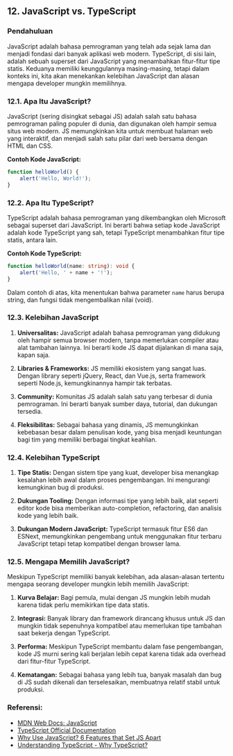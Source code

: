 ## 12. JavaScript vs. TypeScript

### Pendahuluan

JavaScript adalah bahasa pemrograman yang telah ada sejak lama dan menjadi fondasi dari banyak aplikasi web modern. TypeScript, di sisi lain, adalah sebuah superset dari JavaScript yang menambahkan fitur-fitur tipe statis. Keduanya memiliki keunggulannya masing-masing, tetapi dalam konteks ini, kita akan menekankan kelebihan JavaScript dan alasan mengapa developer mungkin memilihnya.

### 12.1. Apa Itu JavaScript?

JavaScript (sering disingkat sebagai JS) adalah salah satu bahasa pemrograman paling populer di dunia, dan digunakan oleh hampir semua situs web modern. JS memungkinkan kita untuk membuat halaman web yang interaktif, dan menjadi salah satu pilar dari web bersama dengan HTML dan CSS.

**Contoh Kode JavaScript:**
```javascript
function helloWorld() {
    alert('Hello, World!');
}
```

### 12.2. Apa Itu TypeScript?

TypeScript adalah bahasa pemrograman yang dikembangkan oleh Microsoft sebagai superset dari JavaScript. Ini berarti bahwa setiap kode JavaScript adalah kode TypeScript yang sah, tetapi TypeScript menambahkan fitur tipe statis, antara lain.

**Contoh Kode TypeScript:**
```typescript
function helloWorld(name: string): void {
    alert('Hello, ' + name + '!');
}
```

Dalam contoh di atas, kita menentukan bahwa parameter `name` harus berupa string, dan fungsi tidak mengembalikan nilai (void).

### 12.3. Kelebihan JavaScript

1. **Universalitas:** JavaScript adalah bahasa pemrograman yang didukung oleh hampir semua browser modern, tanpa memerlukan compiler atau alat tambahan lainnya. Ini berarti kode JS dapat dijalankan di mana saja, kapan saja.
   
2. **Libraries & Frameworks:** JS memiliki ekosistem yang sangat luas. Dengan library seperti jQuery, React, dan Vue.js, serta framework seperti Node.js, kemungkinannya hampir tak terbatas.
   
3. **Community:** Komunitas JS adalah salah satu yang terbesar di dunia pemrograman. Ini berarti banyak sumber daya, tutorial, dan dukungan tersedia.
   
4. **Fleksibilitas:** Sebagai bahasa yang dinamis, JS memungkinkan kebebasan besar dalam penulisan kode, yang bisa menjadi keuntungan bagi tim yang memiliki berbagai tingkat keahlian.

### 12.4. Kelebihan TypeScript

1. **Tipe Statis:** Dengan sistem tipe yang kuat, developer bisa menangkap kesalahan lebih awal dalam proses pengembangan. Ini mengurangi kemungkinan bug di produksi.

2. **Dukungan Tooling:** Dengan informasi tipe yang lebih baik, alat seperti editor kode bisa memberikan auto-completion, refactoring, dan analisis kode yang lebih baik.

3. **Dukungan Modern JavaScript:** TypeScript termasuk fitur ES6 dan ESNext, memungkinkan pengembang untuk menggunakan fitur terbaru JavaScript tetapi tetap kompatibel dengan browser lama.

### 12.5. Mengapa Memilih JavaScript?

Meskipun TypeScript memiliki banyak kelebihan, ada alasan-alasan tertentu mengapa seorang developer mungkin lebih memilih JavaScript:

1. **Kurva Belajar:** Bagi pemula, mulai dengan JS mungkin lebih mudah karena tidak perlu memikirkan tipe data statis.
   
2. **Integrasi:** Banyak library dan framework dirancang khusus untuk JS dan mungkin tidak sepenuhnya kompatibel atau memerlukan tipe tambahan saat bekerja dengan TypeScript.
   
3. **Performa:** Meskipun TypeScript membantu dalam fase pengembangan, kode JS murni sering kali berjalan lebih cepat karena tidak ada overhead dari fitur-fitur TypeScript.

4. **Kematangan:** Sebagai bahasa yang lebih tua, banyak masalah dan bug di JS sudah dikenali dan terselesaikan, membuatnya relatif stabil untuk produksi.


### Referensi:
- [MDN Web Docs: JavaScript](https://developer.mozilla.org/en-US/docs/Web/JavaScript)
- [TypeScript Official Documentation](https://www.typescriptlang.org/docs/)
- [Why Use JavaScript? 6 Features that Set JS Apart](https://www.sitepoint.com/why-use-javascript/)
- [Understanding TypeScript - Why TypeScript?](https://academind.com/learn/typescript/why-typescript/)